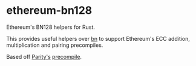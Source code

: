# ethereum-bn128

Ethereum's BN128 helpers for Rust.

This provides useful helpers over [bn](https://github.com/paritytech/bn) to support Ethereum's ECC addition, multiplication and pairing precompiles.

Based off [Parity's](https://github.com/paritytech) [precompile](https://github.com/paritytech/parity/blob/c7f608ec740882eac94038249037ddd955b60d31/ethcore/src/builtin.rs).
